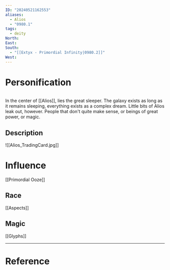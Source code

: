 ```yaml
---
ID: "20240521162553"
aliases:
  - Alios
  - "0980.1"
tags:
  - deity
North: 
East: 
South:
  - "[[Extyx - Primordial Infinity|0980.2]]"
West:
---
```

# Personification

```toc
```

In the center of [[Alios]], lies the great sleeper. The galaxy exists as long as it remains sleeping, everything exists as a complex dream. Little bits of Alios leak out, however. People that don't quite make sense, or beings of great power, or magic.

## Description

![[Alios_TradingCard.jpg]]

# Influence

[[Primordial Ooze]]

## Race

[[Aspects]]

## Magic

[[Glyphs]]

---

# Reference